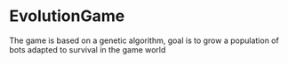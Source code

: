 # EvolutionGame
The game is based on a genetic algorithm, goal is to grow a population of bots adapted to survival in the game world

